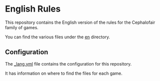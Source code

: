 # English Rules

This repository contains the English version of the rules for the Cephalofair family of games.

You can find the various files under the [en](en) directory.

## Configuration

The [_lang.yml](_lang.yml) file contains the configuration for this repository.

It has information on where to find the files for each game.
